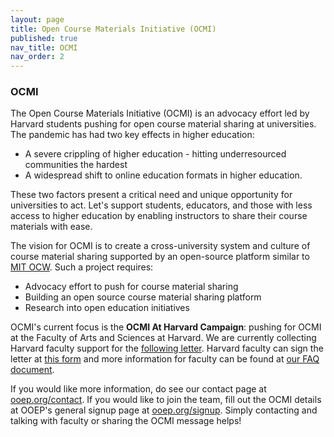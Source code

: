 ```yaml
---
layout: page
title: Open Course Materials Initiative (OCMI)
published: true
nav_title: OCMI
nav_order: 2
---
```


### OCMI 

The Open Course Materials Initiative (OCMI) is an advocacy effort led by Harvard students pushing for open course material sharing at universities. The pandemic has had two key effects in higher education:
* A severe crippling of higher education - hitting underresourced communities the hardest 
* A widespread shift to online education formats in higher education.

These two factors present a critical need and unique opportunity for universities to act. Let's support students, educators, and those with less access to higher education by enabling instructors to share their course materials with ease. 

The vision for OCMI is to create a cross-university system and culture of course material sharing supported by an open-source platform similar to [MIT OCW](https://ocw.mit.edu). Such a project requires:
* Advocacy effort to push for course material sharing
* Building an open source course material sharing platform
* Research into open education initiatives

OCMI's current focus is the **OCMI At Harvard Campaign**: pushing for OCMI at the Faculty of Arts and Sciences at Harvard. We are currently collecting Harvard faculty support for the [following letter](OCMIAtHarvard). Harvard faculty can sign the letter at [this form](OCMIAtHarvardForm) and more information for faculty can be found at [our FAQ document](ocmifaq). 

If you would like more information, do see our contact page at [ooep.org/contact](contact). If you would like to join the team, fill out the OCMI details at OOEP's general signup page at [ooep.org/signup](signup). Simply contacting and talking with faculty or sharing the OCMI message helps!

